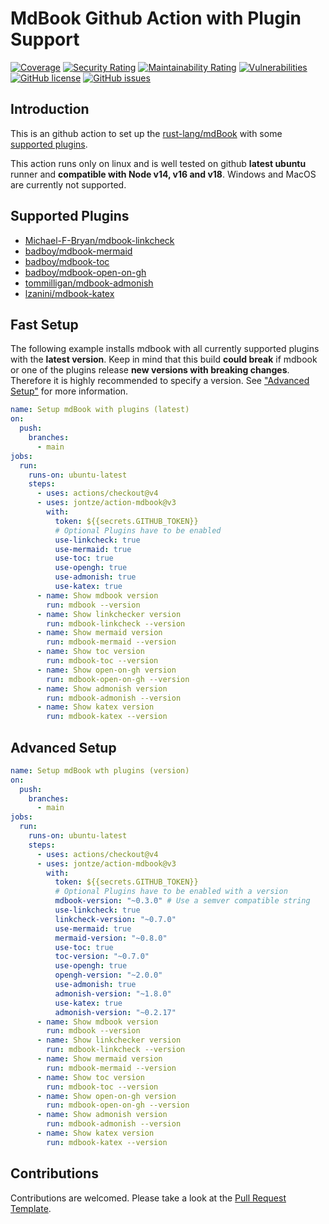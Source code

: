 # MdBook Github Action with Plugin Support

[![Coverage](https://sonarcloud.io/api/project_badges/measure?project=UsingPython_action-mdbook&metric=coverage)](https://sonarcloud.io/summary/new_code?id=UsingPython_action-mdbook) [![Security Rating](https://sonarcloud.io/api/project_badges/measure?project=UsingPython_action-mdbook&metric=security_rating)](https://sonarcloud.io/summary/new_code?id=UsingPython_action-mdbook) [![Maintainability Rating](https://sonarcloud.io/api/project_badges/measure?project=UsingPython_action-mdbook&metric=sqale_rating)](https://sonarcloud.io/summary/new_code?id=UsingPython_action-mdbook) [![Vulnerabilities](https://sonarcloud.io/api/project_badges/measure?project=UsingPython_action-mdbook&metric=vulnerabilities)](https://sonarcloud.io/summary/new_code?id=UsingPython_action-mdbook)
[![GitHub license](https://img.shields.io/github/license/jontze/action-mdbook)](https://github.com/jontze/action-mdbook/blob/master/LICENSE) [![GitHub issues](https://img.shields.io/github/issues/jontze/action-mdbook)](https://github.com/jontze/action-mdbook/issues)

## Introduction

This is an github action to set up the [rust-lang/mdBook](https://github.com/rust-lang/mdBook) with some [supported plugins](#supported-plugins).

This action runs only on linux and is well tested on github **latest ubuntu** runner and **compatible with Node v14, v16 and v18**. Windows and MacOS are currently not supported.

## Supported Plugins

- [Michael-F-Bryan/mdbook-linkcheck](https://github.com/Michael-F-Bryan/mdbook-linkcheck)
- [badboy/mdbook-mermaid](https://github.com/badboy/mdbook-mermaid)
- [badboy/mdbook-toc](https://github.com/badboy/mdbook-toc)
- [badboy/mdbook-open-on-gh](https://github.com/badboy/mdbook-open-on-gh)
- [tommilligan/mdbook-admonish](https://github.com/tommilligan/mdbook-admonish)
- [lzanini/mdbook-katex](https://github.com/lzanini/mdbook-katex)

## Fast Setup

The following example installs mdbook with all currently supported plugins with the **latest version**. Keep in mind that this build **could break** if mdbook or one of the plugins release **new versions with breaking changes**. Therefore it is highly recommended to specify a version. See ["Advanced Setup"](#advanced-setup) for more information.

```yaml
name: Setup mdBook with plugins (latest)
on:
  push:
    branches:
      - main
jobs:
  run:
    runs-on: ubuntu-latest
    steps:
      - uses: actions/checkout@v4
      - uses: jontze/action-mdbook@v3
        with:
          token: ${{secrets.GITHUB_TOKEN}}
          # Optional Plugins have to be enabled
          use-linkcheck: true
          use-mermaid: true
          use-toc: true
          use-opengh: true
          use-admonish: true
          use-katex: true
      - name: Show mdbook version
        run: mdbook --version
      - name: Show linkchecker version
        run: mdbook-linkcheck --version
      - name: Show mermaid version
        run: mdbook-mermaid --version
      - name: Show toc version
        run: mdbook-toc --version
      - name: Show open-on-gh version
        run: mdbook-open-on-gh --version
      - name: Show admonish version
        run: mdbook-admonish --version
      - name: Show katex version
        run: mdbook-katex --version
```

## Advanced Setup

```yaml
name: Setup mdBook wth plugins (version)
on:
  push:
    branches:
      - main
jobs:
  run:
    runs-on: ubuntu-latest
    steps:
      - uses: actions/checkout@v4
      - uses: jontze/action-mdbook@v3
        with:
          token: ${{secrets.GITHUB_TOKEN}}
          # Optional Plugins have to be enabled with a version
          mdbook-version: "~0.3.0" # Use a semver compatible string
          use-linkcheck: true
          linkcheck-version: "~0.7.0"
          use-mermaid: true
          mermaid-version: "~0.8.0"
          use-toc: true
          toc-version: "~0.7.0"
          use-opengh: true
          opengh-version: "~2.0.0"
          use-admonish: true
          admonish-version: "~1.8.0"
          use-katex: true
          admonish-version: "~0.2.17"
      - name: Show mdbook version
        run: mdbook --version
      - name: Show linkchecker version
        run: mdbook-linkcheck --version
      - name: Show mermaid version
        run: mdbook-mermaid --version
      - name: Show toc version
        run: mdbook-toc --version
      - name: Show open-on-gh version
        run: mdbook-open-on-gh --version
      - name: Show admonish version
        run: mdbook-admonish --version
      - name: Show katex version
        run: mdbook-katex --version
```

## Contributions

Contributions are welcomed. Please take a look at the [Pull Request Template](.github/pull_request_template.md).
